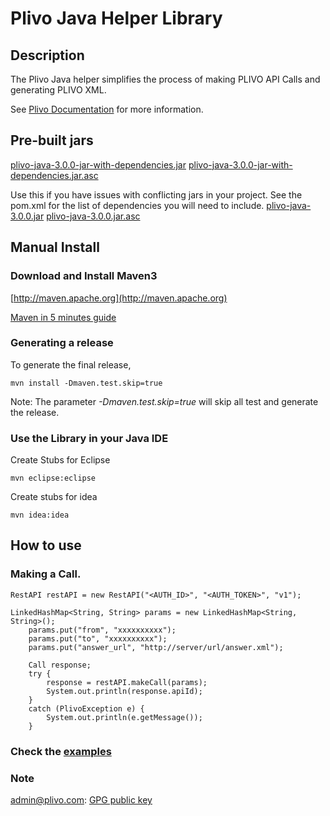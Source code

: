 Plivo Java Helper Library
=========================

Description
-----------

The Plivo Java helper simplifies the process of making PLIVO API Calls and generating PLIVO XML.

See [Plivo Documentation](http://www.plivo.com/docs/) for more information.


Pre-built jars
--------------

[plivo-java-3.0.0-jar-with-dependencies.jar](https://s3-us-west-1.amazonaws.com/helpers.plivo.com/java/plivo-java-3.0.0-jar-with-dependencies.jar)
[plivo-java-3.0.0-jar-with-dependencies.jar.asc](https://s3-us-west-1.amazonaws.com/helpers.plivo.com/java/plivo-java-3.0.0-jar-with-dependencies.jar.asc)

Use this if you have issues with conflicting jars in your project. See the pom.xml for the list of dependencies you will need to include.
[plivo-java-3.0.0.jar](https://s3-us-west-1.amazonaws.com/helpers.plivo.com/java/plivo-java-3.0.0.jar)
[plivo-java-3.0.0.jar.asc](https://s3-us-west-1.amazonaws.com/helpers.plivo.com/java/plivo-java-3.0.0.jar.asc)

Manual Install
------------

### Download and Install Maven3 


[http://maven.apache.org](http://maven.apache.org)

[Maven in 5 minutes guide](http://maven.apache.org/guides/getting-started/maven-in-five-minutes.html)


### Generating a release

To generate the final release,
  
	mvn install -Dmaven.test.skip=true

Note: The parameter *-Dmaven.test.skip=true* will skip all test and generate the release.
	
### Use the Library in your Java IDE

Create Stubs for Eclipse

	mvn eclipse:eclipse

Create stubs for idea

	mvn idea:idea


How to use
----------

### Making a Call.
	RestAPI restAPI = new RestAPI("<AUTH_ID>", "<AUTH_TOKEN>", "v1");

  	LinkedHashMap<String, String> params = new LinkedHashMap<String, String>();
		params.put("from", "xxxxxxxxxx");
		params.put("to", "xxxxxxxxxx");
		params.put("answer_url", "http://server/url/answer.xml");

		Call response;
		try {
			response = restAPI.makeCall(params);
			System.out.println(response.apiId);
		} 
		catch (PlivoException e) {
			System.out.println(e.getMessage());
		}
 
### Check the [examples](https://github.com/plivo/plivo-examples-java)

### Note
admin@plivo.com: [GPG public key](http://pgp.mit.edu:11371/pks/lookup?op=get&search=0x9CA54418)
